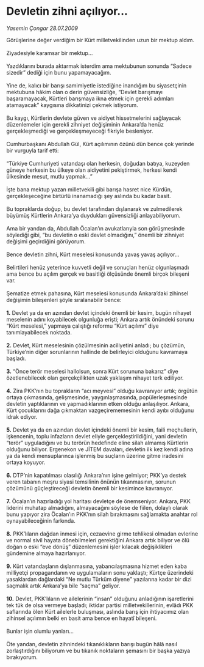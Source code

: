 # Devletin zihni açılıyor...

*Yasemin Çongar 28.07.2009*

<div class="taraf_structure_2col_1zq">
<div class="margen_n">



 <p>Görüşlerine değer verdiğim bir Kürt milletvekilinden uzun bir mektup aldım. <br/><br/>Ziyadesiyle karamsar bir mektup... <br/><br/>Yazdıklarını burada aktarmak isterdim ama mektubunun sonunda “Sadece sizedir” dediği için bunu yapamayacağım. <br/><br/>Yine de, kalıcı bir barışı samimiyetle istediğine inandığım bu siyasetçinin mektubuna hâkim olan o derin güvensizliğe, “Devlet barışmayı başaramayacak, Kürtleri barışmaya ikna etmek için gerekli adımları atamayacak” kaygısına dikkatinizi çekmek istiyorum. <br/><br/>Bu kaygı, Kürtlerin devlete güven ve aidiyet hissetmelerini sağlayacak düzenlemeler için gerekli zihniyet değişiminin Ankara’da henüz gerçekleşmediği ve gerçekleşmeyeceği fikriyle besleniyor. <br/><br/>Cumhurbaşkanı Abdullah Gül, Kürt açılımının özünü dün bence çok yerinde bir vurguyla tarif etti: <br/><br/>“Türkiye Cumhuriyeti vatandaşı olan herkesin, doğudan batıya, kuzeyden güneye herkesin bu ülkeye olan aidiyetini pekiştirmek, herkesi kendi ülkesinde mesut, mutlu yapmak...” <br/><br/>İşte bana mektup yazan milletvekili gibi barışa hasret nice Kürdün, gerçekleşeceğine birtürlü inanamadığı şey aslında bu kadar basit. <br/><br/>Bu topraklarda doğup, bu devlet tarafından dışlanarak ve zulmedilerek büyümüş Kürtlerin Ankara’ya duydukları güvensizliği anlayabiliyorum. <br/><br/>Ama bir yandan da, Abdullah Öcalan’ın avukatlarıyla son görüşmesinde söylediği gibi, “bu devletin o eski devlet olmadığını,” önemli bir zihniyet değişimi geçirdiğini görüyorum. <br/><br/>Bence devletin zihni, Kürt meselesi konusunda yavaş yavaş açılıyor... <br/><br/>Belirtileri henüz yeterince kuvvetli değil ve sonuçları henüz olgunlaşmadı ama bence bu açılım gerçek ve basitliği ölçüsünde önemli birçok bileşeni var. <br/><br/>Şematize etmek pahasına, Kürt meselesi konusunda Ankara’daki zihinsel değişimin bileşenleri şöyle sıralanabilir bence:<b> <br/><br/>1.</b> Devlet ya da en azından devlet içindeki önemli bir kesim, bugün nihayet meselenin adını koyabilecek olgunluğa erişti; Ankara artık önündeki sorunu “Kürt meselesi,” yapmaya çalıştığı reformu “Kürt açılımı” diye tanımlayabilecek noktada.<b> <br/><br/>2.</b> Devlet, Kürt meselesinin çözülmesinin aciliyetini anladı; bu çözümün, Türkiye’nin diğer sorunlarının hallinde de belirleyici olduğunu kavramaya başladı.<b> <br/><br/>3.</b> “Önce terör meselesi hallolsun, sonra Kürt sorununa bakarız” diye özetlenebilecek olan gerçekçilikten uzak yaklaşım nihayet terk ediliyor.<b> <br/><br/>4.</b> Zira PKK’nın bu toprakların “acı meyvesi” olduğu kavranıyor artık; örgütün ortaya çıkmasında, gelişmesinde, yaygınlaşmasında, popülerleşmesinde devletin yaptıklarının ve yapmadıklarının etken olduğu anlaşılıyor. Ankara, Kürt çocuklarını dağa çıkmaktan vazgeçirememesinin kendi ayıbı olduğunu idrak ediyor.<b> <br/><br/>5.</b> Devlet ya da en azından devlet içindeki önemli bir kesim, faili meçhullerin, işkencenin, toplu infazların devlet eliyle gerçekleştirildiğini, yani devletin “terör” uyguladığını ve bu terörün hedefinde eline silah almamış Kürtlerin olduğunu biliyor. Ergenekon ve JİTEM davaları, devletin ilk kez kendi adına ya da kendi mensuplarınca işlenmiş bu suçların üzerine gitme iradesini ortaya koyuyor.<b> <br/><br/>6.</b> DTP’nin kapatılması olasılığı Ankara’nın işine gelmiyor; PKK’ya destek veren tabanın meşru siyasi temsilinin önünün tıkanmasının, sorunun çözümünü güçleştireceği devletin önemli bir kesimince kavranıyor.<b> <br/><br/>7.</b> Öcalan’ın hazırladığı yol haritası devletçe de önemseniyor. Ankara, PKK liderini muhatap almadığını, almayacağını söylese de fiilen, dolaylı olarak bunu yapıyor zira Öcalan’ın PKK’nın silah bırakmasını sağlamakta anahtar rol oynayabileceğinin farkında.<b> <br/><br/>8.</b> PKK’lıların dağdan inmesi için, cezaevine girme tehlikesi olmadan evlerine ve normal sivil hayata dönebilmeleri gerektiğini Ankara artık biliyor ve ölü doğan o eski “eve dönüş” düzenlemesini işler kılacak değişiklikleri gündemine almaya hazırlanıyor.<b> <br/><br/>9.</b> Kürt vatandaşların dışlanmasına, yabancılaşmasına hizmet eden kaba milliyetçi propagandanın ve uygulamaların sonu yaklaştı; Kürtçe üzerindeki yasaklardan dağlardaki “Ne mutlu Türküm diyene” yazılarına kadar bir dizi saçmalık artık Ankara’ya bile “saçma” geliyor.<b> <br/><br/>10.</b> Devlet, PKK’lıların ve ailelerinin “insan” olduğunu anladığının işaretlerini tek tük de olsa vermeye başladı; iktidar partisi milletvekillerinin, evlâdı PKK saflarında ölen Kürt ailelerle buluşması, aslında barış için ihtiyacımız olan zihinsel açılımın belki en basit ama bence en hayatî bileşeni. <br/><br/>Bunlar işin olumlu yanları... <br/><br/>Öte yandan, devletin zihnindeki tıkanıklıkların barışı bugün hâlâ nasıl zorlaştırdığını biliyorum ve bu tıkanık noktaların şemasını bir başka yazıya bırakıyorum.</p>
<br/>
<br/>
<br/>



<br/>


<div id="taraf_not">
</div>

</div>


</div>
